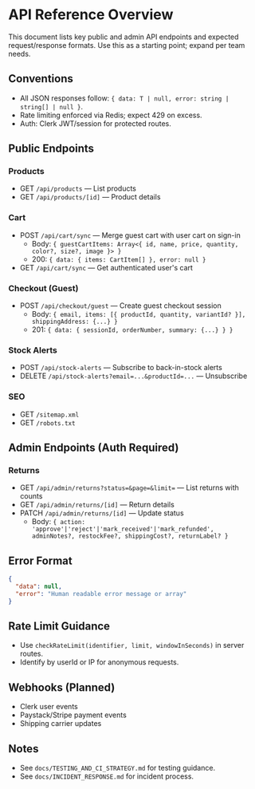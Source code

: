 # API Reference Overview

This document lists key public and admin API endpoints and expected request/response formats. Use this as a starting point; expand per team needs.

## Conventions
- All JSON responses follow: `{ data: T | null, error: string | string[] | null }`.
- Rate limiting enforced via Redis; expect 429 on excess.
- Auth: Clerk JWT/session for protected routes.

## Public Endpoints

### Products
- GET `/api/products` — List products
- GET `/api/products/[id]` — Product details

### Cart
- POST `/api/cart/sync` — Merge guest cart with user cart on sign-in
  - Body: `{ guestCartItems: Array<{ id, name, price, quantity, color?, size?, image }> }`
  - 200: `{ data: { items: CartItem[] }, error: null }`
- GET `/api/cart/sync` — Get authenticated user's cart

### Checkout (Guest)
- POST `/api/checkout/guest` — Create guest checkout session
  - Body: `{ email, items: [{ productId, quantity, variantId? }], shippingAddress: {...} }`
  - 201: `{ data: { sessionId, orderNumber, summary: {...} } }`

### Stock Alerts
- POST `/api/stock-alerts` — Subscribe to back-in-stock alerts
- DELETE `/api/stock-alerts?email=...&productId=...` — Unsubscribe

### SEO
- GET `/sitemap.xml`
- GET `/robots.txt`

## Admin Endpoints (Auth Required)

### Returns
- GET `/api/admin/returns?status=&page=&limit=` — List returns with counts
- GET `/api/admin/returns/[id]` — Return details
- PATCH `/api/admin/returns/[id]` — Update status
  - Body: `{ action: 'approve'|'reject'|'mark_received'|'mark_refunded', adminNotes?, restockFee?, shippingCost?, returnLabel? }`

## Error Format
```json
{
  "data": null,
  "error": "Human readable error message or array"
}
```

## Rate Limit Guidance
- Use `checkRateLimit(identifier, limit, windowInSeconds)` in server routes.
- Identify by userId or IP for anonymous requests.

## Webhooks (Planned)
- Clerk user events
- Paystack/Stripe payment events
- Shipping carrier updates

## Notes
- See `docs/TESTING_AND_CI_STRATEGY.md` for testing guidance.
- See `docs/INCIDENT_RESPONSE.md` for incident process.
